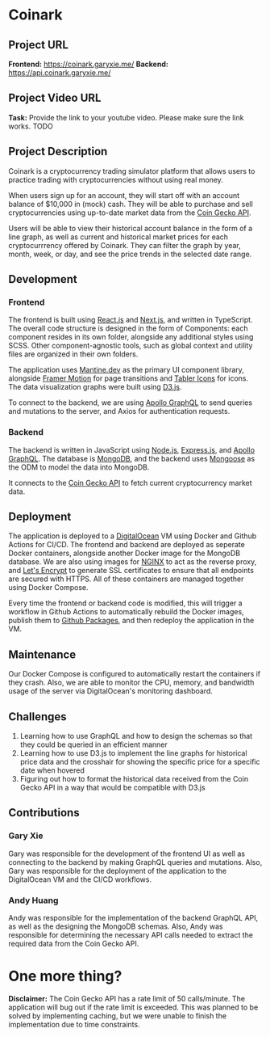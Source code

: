 # Coinark

## Project URL

**Frontend:** https://coinark.garyxie.me/
**Backend:** https://api.coinark.garyxie.me/

## Project Video URL

**Task:** Provide the link to your youtube video. Please make sure the link works.
TODO

## Project Description

Coinark is a cryptocurrency trading simulator platform that allows users to practice trading with cryptocurrencies without using real money.

When users sign up for an account, they will start off with an account balance of $10,000 in (mock) cash. They will be able to purchase and sell cryptocurrencies using up-to-date market data from the [Coin Gecko API](https://www.coingecko.com/en/api).

Users will be able to view their historical account balance in the form of a line graph, as well as current and historical market prices for each cryptocurrrency offered by Coinark. They can filter the graph by year, month, week, or day, and see the price trends in the selected date range.

## Development

### Frontend

The frontend is built using [React.js](https://reactjs.org/) and [Next.js](https://nextjs.org/), and written in TypeScript. The overall code structure is designed in the form of Components: each component resides in its own folder, alongside any additional styles using SCSS. Other component-agnostic tools, such as global context and utility files are organized in their own folders.

The application uses [Mantine.dev](https://mantine.dev/) as the primary UI component library, alongside [Framer Motion](https://www.framer.com/motion/) for page transitions and [Tabler Icons](https://tablericons.com/) for icons. The data visualization graphs were built using [D3.js](https://d3js.org/).

To connect to the backend, we are using [Apollo GraphQL](https://www.apollographql.com/) to send queries and mutations to the server, and Axios for authentication requests.

### Backend

The backend is written in JavaScript using [Node.js](https://nodejs.org/en/), [Express.js](https://expressjs.com/), and [Apollo GraphQL](https://www.apollographql.com/). The database is [MongoDB](https://www.mongodb.com/), and the backend uses [Mongoose](https://mongoosejs.com/) as the ODM to model the data into MongoDB.

It connects to the [Coin Gecko API](https://www.coingecko.com/en/api) to fetch current cryptocurrency market data.

## Deployment

The application is deployed to a [DigitalOcean](https://www.digitalocean.com/) VM using Docker and Github Actions for CI/CD. The frontend and backend are deployed as seperate Docker containers, alongside another Docker image for the MongoDB database. We are also using images for [NGINX](https://www.nginx.com/) to act as the reverse proxy, and [Let's Encrypt](https://letsencrypt.org/) to generate SSL certificates to ensure that all endpoints are secured with HTTPS. All of these containers are managed together using Docker Compose.

Every time the frontend or backend code is modified, this will trigger a workflow in Github Actions to automatically rebuild the Docker images, publish them to [Github Packages](https://github.com/features/packages), and then redeploy the application in the VM.

## Maintenance

Our Docker Compose is configured to automatically restart the containers if they crash. Also, we are able to monitor the CPU, memory, and bandwidth usage of the server via DigitalOcean's monitoring dashboard.

## Challenges

1. Learning how to use GraphQL and how to design the schemas so that they could be queried in an efficient manner
2. Learning how to use D3.js to implement the line graphs for historical price data and the crosshair for showing the specific price for a specific date when hovered
3. Figuring out how to format the historical data received from the Coin Gecko API in a way that would be compatible with D3.js

## Contributions

### Gary Xie

Gary was responsible for the development of the frontend UI as well as connecting to the backend by making GraphQL queries and mutations. Also, Gary was responsible for the deployment of the application to the DigitalOcean VM and the CI/CD workflows.

### Andy Huang

Andy was responsible for the implementation of the backend GraphQL API, as well as the designing the MongoDB schemas. Also, Andy was responsible for determining the necessary API calls needed to extract the required data from the Coin Gecko API.

# One more thing?

**Disclaimer:** The Coin Gecko API has a rate limit of 50 calls/minute. The application will bug out if the rate limit is exceeded. This was planned to be solved by implementing caching, but we were unable to finish the implementation due to time constraints.
